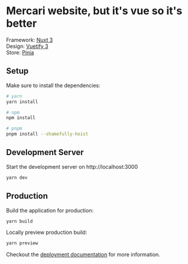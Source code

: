 # Mercari website, but it's vue so it's better

Framework: [Nuxt 3](https://v3.nuxtjs.org)  
Design: [Vuetify 3](https://next.vuetifyjs.com/en/)  
Store: [Pinia](https://pinia.vuejs.org/)  

## Setup

Make sure to install the dependencies:

```bash
# yarn
yarn install

# npm
npm install

# pnpm
pnpm install --shamefully-hoist
```

## Development Server

Start the development server on http://localhost:3000

```bash
yarn dev
```

## Production

Build the application for production:

```bash
yarn build
```

Locally preview production build:

```bash
yarn preview
```

Checkout the [deployment documentation](https://v3.nuxtjs.org/guide/deploy/presets) for more information.
